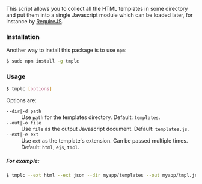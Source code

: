 This script allows you to collect all the HTML templates in some
directory and put them into a single Javascript module which can be loaded
later, for instance by [RequireJS](http://requirejs.org/).

### Installation

Another way to install this package is to use `npm`:

```bash
$ sudo npm install -g tmplc
```

### Usage

```bash
$ tmplc [options]
```

Options are:
<dl>
<dt><code>--dir|-d path</code></dt>
<dd>Use <code>path</code> for the templates directory. Default: <code>templates</code>.</dd>
<dt><code>--out|-o file</code></dt>
<dd>Use <code>file</code> as the output Javascript document. Default: <code>templates.js</code>.</dd>
<dt><code>--ext|-e ext</code></dt>
<dd>Use <code>ext</code> as the template's extension. Can be passed multiple times. Default: <code>html</code>, <code>ejs</code>, <code>tmpl</code>.</dd>
</dl>

##### For example:

```bash
$ tmplc --ext html --ext json --dir myapp/templates --out myapp/tmpl.js
```
